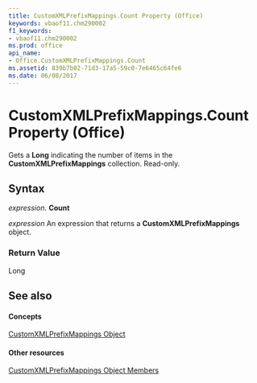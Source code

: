 ```yaml
---
title: CustomXMLPrefixMappings.Count Property (Office)
keywords: vbaof11.chm290002
f1_keywords:
- vbaof11.chm290002
ms.prod: office
api_name:
- Office.CustomXMLPrefixMappings.Count
ms.assetid: 839b7b02-71d3-17a5-59c0-7e6465c64fe6
ms.date: 06/08/2017
---
```



# CustomXMLPrefixMappings.Count Property (Office)

Gets a **Long** indicating the number of items in the **CustomXMLPrefixMappings** collection. Read-only.


## Syntax

 _expression_. **Count**

 _expression_ An expression that returns a **CustomXMLPrefixMappings** object.


### Return Value

Long


## See also


#### Concepts


[CustomXMLPrefixMappings Object](customxmlprefixmappings-object-office.md)
#### Other resources


[CustomXMLPrefixMappings Object Members](customxmlprefixmappings-members-office.md)

